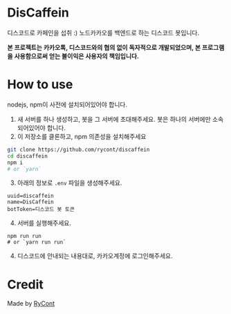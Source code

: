 # DisCaffein
디스코드로 카페인을 섭취 :) 노드카카오를 백엔드로 하는 디스코드 봇입니다.

**본 프로젝트는 카카오톡, 디스코드와의 협의 없이 독자적으로 개발되었으며, 본 프로그램을 사용함으로써 얻는 불이익은 사용자의 책임입니다.**

# How to use
nodejs, npm이 사전에 설치되어있어야 합니다.

1. 새 서버를 하나 생성하고, 봇을 그 서버에 초대해주세요. 봇은 하나의 서버에만 소속되어있어야 합니다.
2. 이 저장소를 클론하고, npm 의존성을 설치해주세요
```bash
git clone https://github.com/rycont/discaffein
cd discaffein
npm i
# or `yarn`
```
3. 아래의 정보로 `.env` 파일을 생성해주세요.
```
uuid=discaffein
name=DisCaffein
botToken=디스코드 봇 토큰
```
4. 서버를 실행해주세요.
```
npm run run
# or `yarn run run`
```
4. 디스코드에 안내되는 내용대로, 카카오계정에 로그인해주세요.

# Credit
Made by [RyCont](https://github.com/rycont)